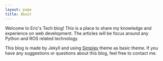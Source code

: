 ```yaml
---
layout: page
title: About
---
```


Welcome to Eric's Tech blog! This is a place to share my knowledge and experience on web development. The articles will be focus around any Python and ROS related technology.

This blog is made by Jekyll and using [Simplex](https://github.com/andreondra/jekyll-theme-simplex) theme as basic theme. If you have any suggestions or questions about this blog, feel free to contact me.

